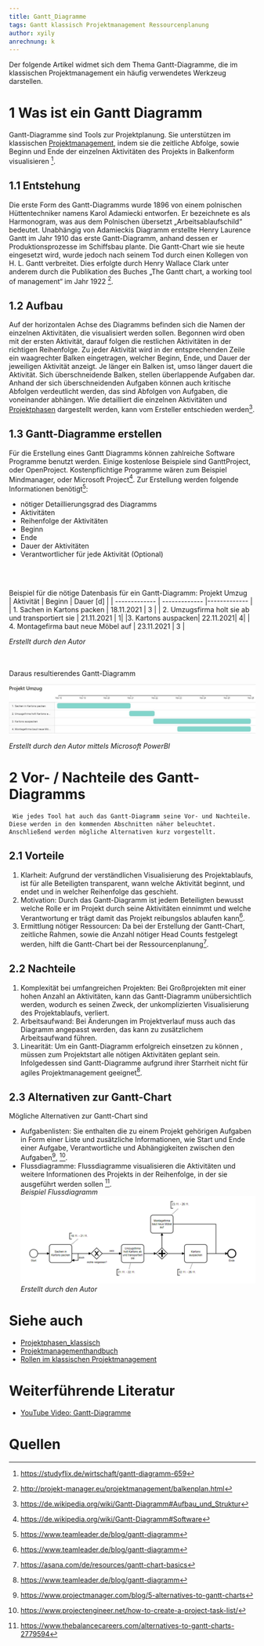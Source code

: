 ```yaml
---
title: Gantt_Diagramme
tags: Gantt klassisch Projektmanagement Ressourcenplanung
author: xyily
anrechnung: k
---
```


Der folgende Artikel widmet sich dem Thema Gantt-Diagramme, die im klassischen Projektmanagement ein häufig verwendetes Werkzeug darstellen.

# 1 Was ist ein Gantt Diagramm
Gantt-Diagramme  sind Tools zur Projektplanung. Sie unterstützen im klassischen [Projektmanagement]( https://github.com/ManagingProjectsSuccessfully/ManagingProjectsSuccessfully.github.io/blob/main/kb/Projektmanagement.md), indem sie die zeitliche Abfolge, sowie Beginn und Ende der einzelnen Aktivitäten des Projekts in Balkenform visualisieren [^1].

## 1.1 Entstehung
Die erste Form des Gantt-Diagramms wurde 1896 von einem polnischen Hüttentechniker namens Karol Adamiecki entworfen. Er bezeichnete es als Harmonogram, was aus dem Polnischen übersetzt „Arbeitsablaufschild“ bedeutet. Unabhängig von Adamieckis Diagramm erstellte Henry Laurence Gantt im Jahr 1910 das erste Gantt-Diagramm, anhand dessen er Produktionsprozesse im Schiffsbau plante. Die Gantt-Chart wie sie heute eingesetzt wird, wurde jedoch nach seinem Tod durch einen Kollegen von H. L. Gantt verbreitet. Dies erfolgte durch Henry Wallace Clark unter anderem durch die Publikation des Buches „The Gantt chart, a working tool of management“ im Jahr 1922 [^2]. 

## 1.2 Aufbau 
Auf der horizontalen Achse des Diagramms befinden sich die Namen der einzelnen Aktivitäten, die visualisiert werden sollen. Begonnen wird oben mit der ersten Aktivität, darauf folgen die restlichen Aktivitäten in der richtigen Reihenfolge.  Zu jeder Aktivität wird in der entsprechenden Zeile ein waagrechter Balken eingetragen, welcher Beginn, Ende, und Dauer der jeweiligen Aktivität anzeigt. Je länger ein Balken ist, umso länger dauert die Aktivität. Sich überschneidende Balken, stellen überlappende Aufgaben dar. Anhand der sich überschneidenden Aufgaben können auch kritische Abfolgen verdeutlicht werden, das sind Abfolgen von Aufgaben, die voneinander abhängen. Wie detailliert die einzelnen Aktivitäten und [Projektphasen](https://github.com/ManagingProjectsSuccessfully.github.io/blob/main/kb/Projektphasen_klassisch.md) dargestellt werden, kann vom Ersteller entschieden werden[^3].


## 1.3 Gantt-Diagramme erstellen 
Für die Erstellung eines Gantt Diagramms können zahlreiche Software Programme benutzt werden. 
Einige kostenlose Beispiele sind GanttProject, oder OpenProject. Kostenpflichtige Programme wären zum Beispiel Mindmanager, oder Microsoft Project[^4]. Zur Erstellung werden folgende Informationen benötigt[^5]:
* nötiger Detaillierungsgrad des Diagramms
* Aktivitäten
* Reihenfolge der Aktivitäten 
* Beginn
* Ende
* Dauer der Aktivitäten
* Verantwortlicher für jede Aktivität (Optional)
<br>
<br>

 Beispiel für die nötige Datenbasis für ein Gantt-Diagramm: Projekt Umzug <br>
 | Aktivität  | Beginn | Dauer [d] |
| ------------- | ------------- |------------- |
| 1. Sachen in Kartons packen  | 18.11.2021  | 3 |
| 2. Umzugsfirma holt sie ab und transportiert sie  | 21.11.2021  | 1|
|3. Kartons auspacken| 22.11.2021| 4|
| 4. Montagefirma baut neue Möbel auf  | 23.11.2021  | 3 | <br>

_Erstellt durch den Autor_


<br>
<br>
 Daraus resultierendes Gantt-Diagramm <br>
 
![Beispielabbildung](Gantt_Diagramme/Gantt-Umzug.jpg)

_Erstellt durch den Autor mittels Microsoft PowerBI_

# 2  Vor- / Nachteile des Gantt-Diagramms
     Wie jedes Tool hat auch das Gantt-Diagramm seine Vor- und Nachteile. Diese werden in den kommenden Abschnitten näher beleuchtet. Anschließend werden mögliche Alternativen kurz vorgestellt.

## 2.1 Vorteile 
1. Klarheit: Aufgrund der verständlichen Visualisierung des Projektablaufs, ist für alle Beteiligten transparent, wann welche Aktivität beginnt, und endet und in welcher Reihenfolge das geschieht.
2. Motivation: Durch das Gantt-Diagramm ist jedem Beteiligten bewusst welche Rolle er im Projekt durch seine Aktivitäten einnimmt und welche Verantwortung er trägt damit das Projekt reibungslos ablaufen kann[^5].
3. Ermittlung nötiger Ressourcen: Da bei der Erstellung der Gantt-Chart, zeitliche Rahmen, sowie die Anzahl nötiger Head Counts festgelegt werden, hilft die Gantt-Chart bei der Ressourcenplanung[^6].   

## 2.2 Nachteile
1. Komplexität bei umfangreichen Projekten: Bei Großprojekten mit einer hohen Anzahl an Aktivitäten, kann das Gantt-Diagramm unübersichtlich werden, wodurch es seinen Zweck, der unkomplizierten Visualisierung des Projektablaufs, verliert. 
2.  Arbeitsaufwand: Bei Änderungen im Projektverlauf muss auch das Diagramm angepasst werden, das kann zu zusätzlichem Arbeitsaufwand führen.
3. Linearität: Um ein Gantt-Diagramm erfolgreich einsetzen zu können , müssen zum Projektstart alle nötigen Aktivitäten geplant sein. Infolgedessen sind Gantt-Diagramme aufgrund ihrer Starrheit nicht für agiles Projektmanagement geeignet[^5].

## 2.3 Alternativen zur Gantt-Chart
Mögliche Alternativen zur Gantt-Chart sind
* Aufgabenlisten: Sie enthalten die zu einem Projekt gehörigen Aufgaben in Form einer Liste und zusätzliche Informationen, wie Start und Ende einer Aufgabe, Verantwortliche und Abhängigkeiten zwischen den Aufgaben[^7], [^8].
* Flussdiagramme: Flussdiagramme visualisieren die Aktivitäten und weitere Informationen des Projekts in der Reihenfolge, in der sie ausgeführt werden sollen [^9]. <br>
_Beispiel Flussdiagramm_
![Abb](Gantt_Diagramme/Flussdiagramm-Umzug.PNG)
_Erstellt durch den Autor_

# Siehe auch

* [Projektphasen_klassisch](https://github.com/ManagingProjectsSuccessfully/ManagingProjectsSuccessfully.github.io/blob/main/kb/Projektphasen_klassisch.md)
* [Projektmanagementhandbuch](https://github.com/ManagingProjectsSuccessfully/ManagingProjectsSuccessfully.github.io/blob/main/kb/Projektmanagementhandbuch.md)
* [Rollen im klassischen Projektmanagement](https://github.com/ManagingProjectsSuccessfully/ManagingProjectsSuccessfully.github.io/blob/main/kb/Rollen_klassisch.md)

# Weiterführende Literatur

* [YouTube Video: Gantt-Diagramme](https://youtu.be/rpUsuZQsiFs)

# Quellen

[^1]: https://studyflix.de/wirtschaft/gantt-diagramm-659
[^2]: http://projekt-manager.eu/projektmanagement/balkenplan.html
[^3]: https://de.wikipedia.org/wiki/Gantt-Diagramm#Aufbau_und_Struktur
[^4]: https://de.wikipedia.org/wiki/Gantt-Diagramm#Software
[^5]: https://www.teamleader.de/blog/gantt-diagramm
[^6]: https://asana.com/de/resources/gantt-chart-basics
[^7]: https://www.projectmanager.com/blog/5-alternatives-to-gantt-charts
[^8]: https://www.projectengineer.net/how-to-create-a-project-task-list/
[^9]: https://www.thebalancecareers.com/alternatives-to-gantt-charts-2779594
